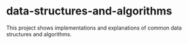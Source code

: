 # data-structures-and-algorithms
This project shows implementations and explanations of common data structures and algorithms.
